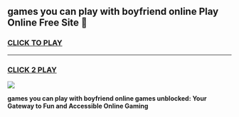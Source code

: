 
## games you can play with boyfriend online Play Online Free Site 👋
<h3>
<a href="https://download.freeplayer.one?title=games_you_can_play_with_boyfriend_online&ref=21F">CLICK TO PLAY</a></h3>
<hr>

<h3>
<a href="https://download.freeplayer.one?title=games_you_can_play_with_boyfriend_online&ref=21F">CLICK 2 PLAY</a>
  
</h3>

<a href="https://download.freeplayer.one?title=games_you_can_play_with_boyfriend_online&ref=21F"><img src="https://cdnb.artstation.com/p/assets/images/images/032/539/853/original/anto-thomas-button-gif.gif"></a>


**games you can play with boyfriend online games unblocked: Your Gateway to Fun and Accessible Online Gaming**
